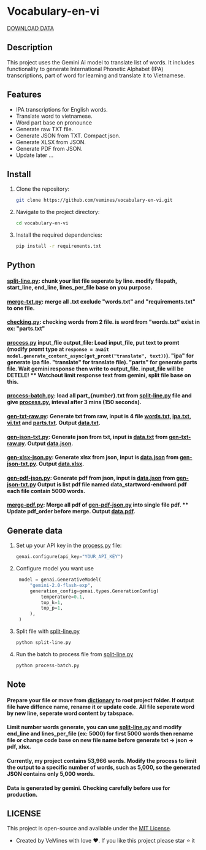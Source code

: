 # Vocabulary-en-vi

[DOWNLOAD DATA](https://download-directory.github.io/?url=https%3A%2F%2Fgithub.com%2Fvemines%2Fvocabulary-en-vi%2Ftree%2Fmain%2Fdictionary%2Fdata)

## Description

This project uses the Gemini Ai model to translate list of words. It includes functionality to generate International Phonetic Alphabet (IPA) transcriptions, part of word for learning and translate it to Vietnamese.

## Features

- IPA transcriptions for English words.
- Translate word to vietnamese.
- Word part base on pronounce
- Generate raw TXT file.
- Generate JSON from TXT. Compact json.
- Generate XLSX from JSON.
- Generate PDF from JSON.
- Update later ...

## Install

1. Clone the repository:
   ```sh
   git clone https://github.com/vemines/vocabulary-en-vi.git
   ```
2. Navigate to the project directory:
   ```sh
   cd vocabulary-en-vi
   ```
3. Install the required dependencies:

   ```sh
   pip install -r requirements.txt
   ```

## Python

#### [split-line.py](split-line.py): chunk your list file seperate by line. modify filepath, start_line, end_line, lines_per_file base on you purpose.

#### [merge-txt.py](merge-txt.py): merge all .txt exclude "words.txt" and "requirements.txt" to one file.

#### [checking.py](checking.py): checking words from 2 file. is word from "words.txt" exist in ex: "parts.txt"

#### [process.py](process.py) input_flie output_file: Load input_file, put text to promt (modify promt type at `response = await model.generate_content_async(get_promt("translate", text))`). "ipa" for generate ipa file. "translate" for translate file). "parts" for generate parts file. Wait gemini response then write to output_file. input_file will be DETELE! \*\* Watchout limit response text from gemini, split file base on this.

#### [process-batch.py](process-batch.py): load all part\_{number}.txt from [split-line.py](split-line.py) file and give [process.py](process.py), inteval after 3 mins (150 seconds).

#### [gen-txt-raw.py](gen-txt-raw.py): Generate txt from raw, input is 4 file [words.txt](dictionary/words.txt), [ipa.txt](dictionary/ipa.txt), [vi.txt](dictionary/vi.txt) and [parts.txt](dictionary/parts.txt). Output [data.txt](dictionary/data/data.txt).

#### [gen-json-txt.py](gen-json-txt.py): Generate json from txt, input is [data.txt](dictionary/data/data.txt) from [gen-txt-raw.py](gen-txt-raw.py). Output [data.json](dictionary/data/data.json).

#### [gen-xlsx-json.py](gen-xlsx-json.py): Generate xlsx from json, input is [data.json](dictionary/data/data.json) from [gen-json-txt.py](gen-json-txt.py). Output [data.xlsx](dictionary/data/data.xlsx).

#### [gen-pdf-json.py](gen-pdf-json.py): Generate pdf from json, input is [data.json](dictionary/data/data.json) from [gen-json-txt.py](gen-json-txt.py) Output is list pdf file named data_startword-endword.pdf each file contain 5000 words.

#### [merge-pdf.py](merge.py): Merge all pdf of [gen-pdf-json.py](gen-pdf-json.py) into single file pdf. \*\* Update pdf_order before merge. Output [data.pdf](dictionary/data/data.pdf).

## Generate data

1. Set up your API key in the [process.py](process.py) file:
   ```python
   genai.configure(api_key="YOUR_API_KEY")
   ```
2. Configure model you want use
   ```python
    model = genai.GenerativeModel(
        "gemini-2.0-flash-exp",
        generation_config=genai.types.GenerationConfig(
            temperature=0.1,
            top_k=1,
            top_p=1,
        ),
    )
   ```
3. Split file with [split-line.py](split-line.py)
   ```sh
   python split-line.py
   ```
4. Run the batch to process file from [split-line.py](split-line.py)
   ```sh
   python process-batch.py
   ```

## Note

#### Prepare your file or move from [dictionary](dictionary) to root project folder. If output file have diffence name, rename it or update code. All file seperate word by new line, seperate word content by tabspace.

#### Limit number words generate, you can use [split-line.py](split-line.py) and modify end_line and lines_per_file (ex: 5000) for first 5000 words then rename file or change code base on new file name before generate txt -> json -> pdf, xlsx.

#### Currently, my project contains 53,966 words. Modify the process to limit the output to a specific number of words, such as 5,000, so the generated JSON contains only 5,000 words.

#### Data is generated by gemini. Checking carefully before use for production.

## LICENSE

This project is open-source and available under the [MIT License](LICENSE).

- Created by VeMines with love ❤️. If you like this project please star ⭐ it
